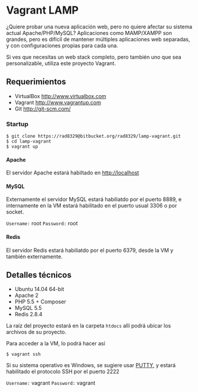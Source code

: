 Vagrant LAMP
============
¿Quiere probar una nueva aplicación web, pero no quiere afectar su sistema actual Apache/PHP/MySQL? 
Aplicaciones como MAMP/XAMPP son grandes, pero es difícil de mantener múltiples aplicaciones web separadas, y con configuraciones propias para cada una.

Si ves que necesitas un web stack completo, pero también uno que sea personalizable, utiliza este proyecto Vagrant.

Requerimientos
------------
* VirtualBox <http://www.virtualbox.com>
* Vagrant <http://www.vagrantup.com>
* Git <http://git-scm.com/>


### Startup
	$ git clone https://rad8329@bitbucket.org/rad8329/lamp-vagrant.git
	$ cd lamp-vagrant
	$ vagrant up

#### Apache
El servidor Apache estará habiltado en <http://localhost>

#### MySQL
Externamente el servidor MySQL estará habiliatdo por el puerto 8889, e internamente en la VM estará habilitado en el puerto usual 3306  o por socket.

`Username:` root
`Password:` root

#### Redis

El servidor Redis estará habiliatdo por el puerto 6379, desde la VM y también externamente.

Detalles técnicos
-----------------
* Ubuntu 14.04 64-bit
* Apache 2
* PHP 5.5 + Composer
* MySQL 5.5
* Redis 2.8.4

La raíz del proyecto estará en la carpeta `htdocs` allí podrá ubicar los archivos de su proyecto.

Para acceder a la VM, lo podrá hacer así

	$ vagrant ssh

Si su sistema operativo es Windows, se sugiere usar [PUTTY](http://www.chiark.greenend.org.uk/~sgtatham/putty/download.html), y estará habilitado el protocolo SSH por el puerto 2222

`Username:` vagrant
`Password:` vagrant